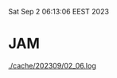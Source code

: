 Sat Sep  2 06:13:06 EEST 2023
# JAM
<a href='./cache/202309/02_06.log'>./cache/202309/02_06.log</a>
